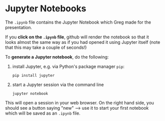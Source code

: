 # Jupyter Notebooks

The `.ipynb` file contains the Jupyter Notebook which Greg made for the presentation.

If you __click on the `.ipynb` file__, github will render the notebook so that it looks almost the same way as if you had opened it using Jupyter itself (note that this may take a couple of seconds!)

To __generate a Jupyter notebook__, do the following:

1. install Jupyter, e.g. via Python's package manager `pip`:

	```
	pip install jupyter
	```

2. start a Jupyter session via the command line

	```
	jupyter notebook
	```

 This will open a session in your web browser.
 On the right hand side, you should see a button saying "new" --> use it to start your first notebook which will be saved as an `.ipynb` file.
